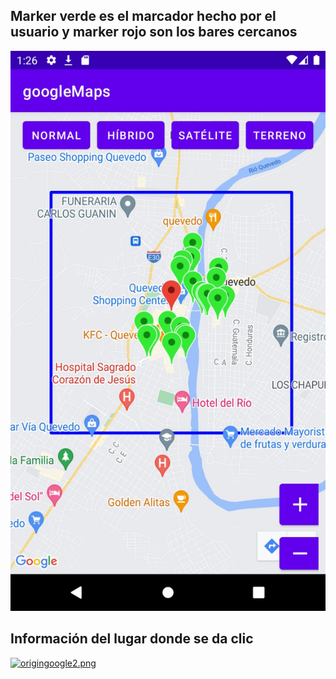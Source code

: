 ## Marker verde es el marcador hecho por el usuario y marker rojo son los bares cercanos
![img.png](img.png)
## Información del lugar donde se da clic
[![origingoogle2.png](https://i.postimg.cc/9MB8pF7h/origingoogle2.png)](https://postimg.cc/tZYNRbkS)
